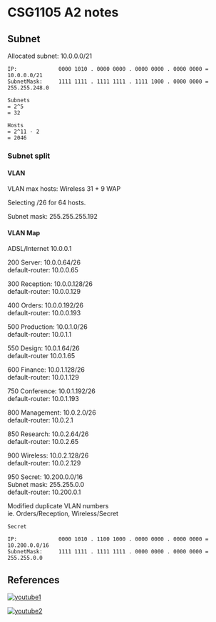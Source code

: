 # CSG1105 A2 notes

## Subnet

Allocated subnet: 10.0.0.0/21

```
IP:				0000 1010 . 0000 0000 . 0000 0000 . 0000 0000 = 10.0.0.0/21
SubnetMask:		1111 1111 . 1111 1111 . 1111 1000 . 0000 0000 = 255.255.248.0

Subnets
= 2^5
= 32

Hosts
= 2^11 - 2
= 2046
```

### Subnet split

#### VLAN

VLAN max hosts: Wireless 31 + 9 WAP

Selecting /26 for 64 hosts.

Subnet mask: 255.255.255.192

#### VLAN Map

ADSL/Internet
10.0.0.1

200 Server: 10.0.0.64/26  
default-router: 10.0.0.65

300 Reception: 10.0.0.128/26  
default-router: 10.0.0.129

400 Orders: 10.0.0.192/26  
default-router: 10.0.0.193

500 Production: 10.0.1.0/26  
default-router: 10.0.1.1

550 Design: 10.0.1.64/26  
default-router 10.0.1.65

600 Finance: 10.0.1.128/26  
default-router: 10.0.1.129

750 Conference: 10.0.1.192/26  
default-router: 10.0.1.193

800 Management: 10.0.2.0/26  
default-router: 10.0.2.1

850 Research: 10.0.2.64/26  
default-router: 10.0.2.65

900 Wireless: 10.0.2.128/26  
default-router: 10.0.2.129

950 Secret: 10.200.0.0/16  
Subnet mask: 255.255.0.0  
default-router: 10.200.0.1

Modified duplicate VLAN numbers  
ie. Orders/Reception, Wireless/Secret

```
Secret

IP:				0000 1010 . 1100 1000 . 0000 0000 . 0000 0000 = 10.200.0.0/16
SubnetMask:		1111 1111 . 1111 1111 . 0000 0000 . 0000 0000 = 255.255.0.0
```

## References

[![youtube1](http://img.youtube.com/vi/CAQcPyENCK8/0.jpg)](http://www.youtube.com/watch?v=CAQcPyENCK8)

[![youtube2](http://img.youtube.com/vi/GvYfi-mmtmA/0.jpg)](http://www.youtube.com/watch?v=GvYfi-mmtmA)
